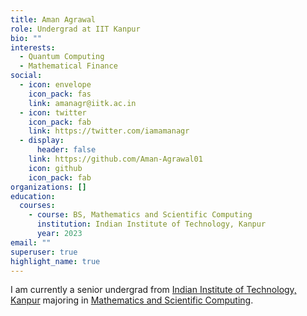 ```yaml
---
title: Aman Agrawal
role: Undergrad at IIT Kanpur
bio: ""
interests:
  - Quantum Computing
  - Mathematical Finance
social:
  - icon: envelope
    icon_pack: fas
    link: amanagr@iitk.ac.in
  - icon: twitter
    icon_pack: fab
    link: https://twitter.com/iamamanagr
  - display:
      header: false
    link: https://github.com/Aman-Agrawal01
    icon: github
    icon_pack: fab
organizations: []
education:
  courses:
    - course: BS, Mathematics and Scientific Computing
      institution: Indian Institute of Technology, Kanpur
      year: 2023
email: ""
superuser: true
highlight_name: true
---
```

I am currently a senior undergrad from [Indian Institute of Technology, Kanpur](https://www.iitk.ac.in/) majoring in [Mathematics and Scientific Computing](https://www.iitk.ac.in/math/).